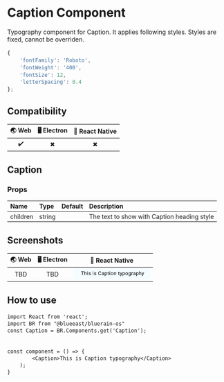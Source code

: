 # Caption Component

Typography component for Caption. It applies following styles. Styles are fixed, cannot be overriden.

```javascript
{
    'fontFamily': 'Roboto',
    'fontWeight': '400',
    'fontSize': 12,
    'letterSpacing': 0.4
};
```

## Compatibility

| 🌏 Web | 🖥 Electron | 📱 React Native |
| :----: | :---------: | :-------------: |
|  ✔️     | ✖           |  ✖               |

## Caption

### Props

| Name     | Type      | Default | Description                |
| :------- | :-------- | :------ | :------------------------- |
| children | string |         | The text to show with Caption heading style

## Screenshots

| 🌏 Web | 🖥 Electron | 📱 React Native |
| :---: | :--------: | :------------: |
|   TBD  |    TBD   |  ![mobile image](./screenshots/Caption.png)|

## How to use

```react
import React from 'react';
import BR from "@blueeast/bluerain-os"
const Caption = BR.Components.get('Caption');


const component = () => {
        <Caption>This is Caption typography</Caption>
    );
}

```